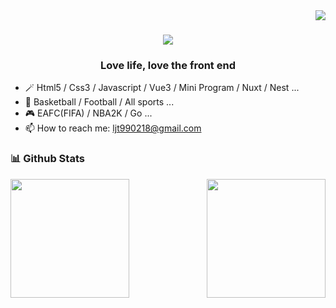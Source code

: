 <img align="right" src="https://visitor-badge.laobi.icu/badge?page_id=ljt990218/ljt990218">

<h1 align="center">
  <a href="https://git.io/typing-svg">
    <img src="https://readme-typing-svg.herokuapp.com/?lines=Welcome+to+my+Github!&center=true&size=30">
  </a>
</h1>

<h3 align="center">
Love life, love the front end
</h3>

- 🪄  Html5 / Css3 / Javascript / Vue3 / Mini Program / Nuxt / Nest ...
- 🏀  Basketball / Football / All sports ...
- 🎮  EAFC(FIFA) / NBA2K / Go ...
- 📫  How to reach me: ljt990218@gmail.com

### 📊 Github Stats
<div align=center>
  <a href="https://github.com/anuraghazra/github-readme-stats" title="Go to Source">
    <img align="left" height="190px" src="https://github-readme-stats.vercel.app/api?username=ljt990218&show_icons=true&theme=vue" />
  </a>
  <a href="https://github.com/anuraghazra/github-readme-stats">
    <img align="right" height="190px" src="https://github-readme-stats.vercel.app/api/top-langs/?username=ljt990218&langs_count=8&layout=compact&theme=vue" />
  </a>
</div>
